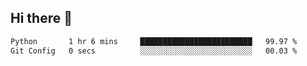 ## Hi there 👋

<!--START_SECTION:waka-->

```txt
Python       1 hr 6 mins     █████████████████████████   99.97 %
Git Config   0 secs          ░░░░░░░░░░░░░░░░░░░░░░░░░   00.03 %
```

<!--END_SECTION:waka-->
